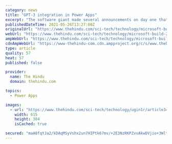 ```yaml
---
category: news
title: "GPT-3 integration in Power Apps"
excerpt: "The software giant made several announcements on day one that included bringing one of the most powerful language models, GPT-3, to its Power Platform; new features and tools for Teams developers; and introducing PyTorch Enterprise on Azure."
publishedDateTime: 2021-05-26T13:27:00Z
originalUrl: "https://www.thehindu.com/sci-tech/technology/microsoft-build-2021-gpt-3-integration-in-power-apps-teams-development-tools-and-more/article34650665.ece"
webUrl: "https://www.thehindu.com/sci-tech/technology/microsoft-build-2021-gpt-3-integration-in-power-apps-teams-development-tools-and-more/article34650665.ece"
ampWebUrl: "https://www.thehindu.com/sci-tech/technology/microsoft-build-2021-gpt-3-integration-in-power-apps-teams-development-tools-and-more/article34650665.ece/amp/"
cdnAmpWebUrl: "https://www-thehindu-com.cdn.ampproject.org/c/s/www.thehindu.com/sci-tech/technology/microsoft-build-2021-gpt-3-integration-in-power-apps-teams-development-tools-and-more/article34650665.ece/amp/"
type: article
quality: 57
heat: 57
published: false

provider:
  name: The Hindu
  domain: thehindu.com

topics:
  - Power Apps

images:
  - url: "https://www.thehindu.com/sci-tech/technology/ugin1r/article34650685.ece/ALTERNATES/LANDSCAPE_615/Microsoft-Build-2021"
    width: 615
    height: 384
    isCached: true

secured: "maA8fqYJa2/kDAqMSyVshx2un7HIPtk67mv/+2E3NzRKPZvvAkwDVjio+3WltOaiyVQXfWQApg86WC0YRSjLQT5N08gC3Y6QRvl56SIYEXrPLSvBVCoBybL0u6JIkaPAk0qEsW1s7sfDuWzp59IBXes630CHg5YuswS5hty2pOnhpmDv+45h3I3CQrXzAe91qj6HiYBQXpVDyRm+bfl1yOPT20Do/JaSyYKBhgZpR8fzZ1PDLLEUoeIxWGKcYSjhZlcRh1lpO/A2nYTQpZ3q8jbZpBsMkLYfr/OgZExVYCEcDIyKW9ba00oFIDB7AogXPKk7Jh2dIU4bD4HQbBrIOjMdMRD7+fAS/0TH8Lfpqak=;F3Sdj1vF5JJxDsWduTV8PA=="
---
```



